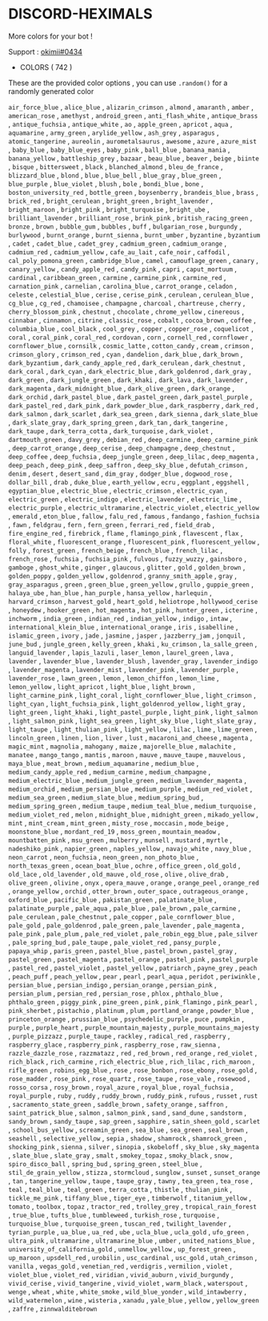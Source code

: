 # DISCORD-HEXIMALS
More colors for your bot !
 
Support : [okimii#0434](https://discord.com/users/637458038915203127)
 
* COLORS ( 742 )

These are the provided color options , you can use `.random()` for a randomly generated color
 
`air_force_blue` , `alice_blue` , `alizarin_crimson` , `almond` , `amaranth` , `amber` , `american_rose` , `amethyst` , `android_green` , `anti_flash_white` , `antique_brass` , `antique_fuchsia` , `antique_white` , `ao` , `apple_green` , `apricot` , `aqua` , `aquamarine` , `army_green` , `arylide_yellow` , `ash_grey` , `asparagus` , `atomic_tangerine` , `aureolin` , `aurometalsaurus` , `awesome` , `azure` , `azure_mist` , `baby_blue` , `baby_blue_eyes` , `baby_pink` , `ball_blue` , `banana_mania` , `banana_yellow` , `battleship_grey` , `bazaar` , `beau_blue` , `beaver` , `beige` , `biinte` , `bisque` , `bittersweet` , `black` , `blanched_almond` , `bleu_de_france` , `blizzard_blue` , `blond` , `blue` , `blue_bell` , `blue_gray` , `blue_green` , `blue_purple` , `blue_violet` , `blush` , `bole` , `bondi_blue` , `bone` , `boston_university_red` , `bottle_green` , `boysenberry` , `brandeis_blue` , `brass` , `brick_red` , `bright_cerulean` , `bright_green` , `bright_lavender` , `bright_maroon` , `bright_pink` , `bright_turquoise` , `bright_ube` , `brilliant_lavender` , `brilliant_rose` , `brink_pink` , `british_racing_green` , `bronze` , `brown` , `bubble_gum` , `bubbles` , `buff` , `bulgarian_rose` , `burgundy` , `burlywood` , `burnt_orange` , `burnt_sienna` , `burnt_umber` , `byzantine` , `byzantium` , `cadet` , `cadet_blue` , `cadet_grey` , `cadmium_green` , `cadmium_orange` , `cadmium_red` , `cadmium_yellow` , `cafe_au_lait` , `cafe_noir` , `caffodil` , `cal_poly_pomona_green` , `cambridge_blue` , `camel` , `camouflage_green` , `canary` , `canary_yellow` , `candy_apple_red` , `candy_pink` , `capri` , `caput_mortuum` , `cardinal` , `caribbean_green` , `carmine` , `carmine_pink` , `carmine_red` , `carnation_pink` , `carnelian` , `carolina_blue` , `carrot_orange` , `celadon` , `celeste` , `celestial_blue` , `cerise` , `cerise_pink` , `cerulean` , `cerulean_blue` , `cg_blue` , `cg_red` , `chamoisee` , `champagne` , `charcoal` , `chartreuse` , `cherry` , `cherry_blossom_pink` , `chestnut` , `chocolate` , `chrome_yellow` , `cinereous` , `cinnabar` , `cinnamon` , `citrine` , `classic_rose` , `cobalt` , `cocoa_brown` , `coffee` , `columbia_blue` , `cool_black` , `cool_grey` , `copper` , `copper_rose` , `coquelicot` , `coral` , `coral_pink` , `coral_red` , `cordovan` , `corn` , `cornell_red` , `cornflower` , `cornflower_blue` , `cornsilk` , `cosmic_latte` , `cotton_candy` , `cream` , `crimson` , `crimson_glory` , `crimson_red` , `cyan` , `dandelion` , `dark_blue` , `dark_brown` , `dark_byzantium` , `dark_candy_apple_red` , `dark_cerulean` , `dark_chestnut` , `dark_coral` , `dark_cyan` , `dark_electric_blue` , `dark_goldenrod` , `dark_gray` , `dark_green` , `dark_jungle_green` , `dark_khaki` , `dark_lava` , `dark_lavender` , `dark_magenta` , `dark_midnight_blue` , `dark_olive_green` , `dark_orange` , `dark_orchid` , `dark_pastel_blue` , `dark_pastel_green` , `dark_pastel_purple` , `dark_pastel_red` , `dark_pink` , `dark_powder_blue` , `dark_raspberry` , `dark_red` , `dark_salmon` , `dark_scarlet` , `dark_sea_green` , `dark_sienna` , `dark_slate_blue` , `dark_slate_gray` , `dark_spring_green` , `dark_tan` , `dark_tangerine` , `dark_taupe` , `dark_terra_cotta` , `dark_turquoise` , `dark_violet` , `dartmouth_green` , `davy_grey` , `debian_red` , `deep_carmine` , `deep_carmine_pink` , `deep_carrot_orange` , `deep_cerise` , `deep_champagne` , `deep_chestnut` , `deep_coffee` , `deep_fuchsia` , `deep_jungle_green` , `deep_lilac` , `deep_magenta` , `deep_peach` , `deep_pink` , `deep_saffron` , `deep_sky_blue` , `defutah_crimson` , `denim` , `desert` , `desert_sand` , `dim_gray` , `dodger_blue` , `dogwood_rose` , `dollar_bill` , `drab` , `duke_blue` , `earth_yellow` , `ecru` , `eggplant` , `eggshell` , `egyptian_blue` , `electric_blue` , `electric_crimson` , `electric_cyan` , `electric_green` , `electric_indigo` , `electric_lavender` , `electric_lime` , `electric_purple` , `electric_ultramarine` , `electric_violet` , `electric_yellow` , `emerald` , `eton_blue` , `fallow` , `falu_red` , `famous` , `fandango` , `fashion_fuchsia` , `fawn` , `feldgrau` , `fern` , `fern_green` , `ferrari_red` , `field_drab` , `fire_engine_red` , `firebrick` , `flame` , `flamingo_pink` , `flavescent` , `flax` , `floral_white` , `fluorescent_orange` , `fluorescent_pink` , `fluorescent_yellow` , `folly` , `forest_green` , `french_beige` , `french_blue` , `french_lilac` , `french_rose` , `fuchsia` , `fuchsia_pink` , `fulvous` , `fuzzy_wuzzy` , `gainsboro` , `gamboge` , `ghost_white` , `ginger` , `glaucous` , `glitter` , `gold` , `golden_brown` , `golden_poppy` , `golden_yellow` , `goldenrod` , `granny_smith_apple` , `gray` , `gray_asparagus` , `green` , `green_blue` , `green_yellow` , `grullo` , `guppie_green` , `halaya_ube` , `han_blue` , `han_purple` , `hansa_yellow` , `harlequin` , `harvard_crimson` , `harvest_gold` , `heart_gold` , `heliotrope` , `hollywood_cerise` , `honeydew` , `hooker_green` , `hot_magenta` , `hot_pink` , `hunter_green` , `icterine` , `inchworm` , `india_green` , `indian_red` , `indian_yellow` , `indigo` , `intaw` , `international_klein_blue` , `international_orange` , `iris` , `isabelline` , `islamic_green` , `ivory` , `jade` , `jasmine` , `jasper` , `jazzberry_jam` , `jonquil` , `june_bud` , `jungle_green` , `kelly_green` , `khaki` , `ku_crimson` , `la_salle_green` , `languid_lavender` , `lapis_lazuli` , `laser_lemon` , `laurel_green` , `lava` , `lavender` , `lavender_blue` , `lavender_blush` , `lavender_gray` , `lavender_indigo` , `lavender_magenta` , `lavender_mist` , `lavender_pink` , `lavender_purple` , `lavender_rose` , `lawn_green` , `lemon` , `lemon_chiffon` , `lemon_lime` , `lemon_yellow` , `light_apricot` , `light_blue` , `light_brown` , `light_carmine_pink` , `light_coral` , `light_cornflower_blue` , `light_crimson` , `light_cyan` , `light_fuchsia_pink` , `light_goldenrod_yellow` , `light_gray` , `light_green` , `light_khaki` , `light_pastel_purple` , `light_pink` , `light_salmon` , `light_salmon_pink` , `light_sea_green` , `light_sky_blue` , `light_slate_gray` , `light_taupe` , `light_thulian_pink` , `light_yellow` , `lilac` , `lime` , `lime_green` , `lincoln_green` , `linen` , `lion` , `liver` , `lust` , `macaroni_and_cheese` , `magenta` , `magic_mint` , `magnolia` , `mahogany` , `maize` , `majorelle_blue` , `malachite` , `manatee` , `mango_tango` , `mantis` , `maroon` , `mauve` , `mauve_taupe` , `mauvelous` , `maya_blue` , `meat_brown` , `medium_aquamarine` , `medium_blue` , `medium_candy_apple_red` , `medium_carmine` , `medium_champagne` , `medium_electric_blue` , `medium_jungle_green` , `medium_lavender_magenta` , `medium_orchid` , `medium_persian_blue` , `medium_purple` , `medium_red_violet` , `medium_sea_green` , `medium_slate_blue` , `medium_spring_bud` , `medium_spring_green` , `medium_taupe` , `medium_teal_blue` , `medium_turquoise` , `medium_violet_red` , `melon` , `midnight_blue` , `midnight_green` , `mikado_yellow` , `mint` , `mint_cream` , `mint_green` , `misty_rose` , `moccasin` , `mode_beige` , `moonstone_blue` , `mordant_red_19` , `moss_green` , `mountain_meadow` , `mountbatten_pink` , `msu_green` , `mulberry` , `munsell` , `mustard` , `myrtle` , `nadeshiko_pink` , `napier_green` , `naples_yellow` , `navajo_white` , `navy_blue` , `neon_carrot` , `neon_fuchsia` , `neon_green` , `non_photo_blue` , `north_texas_green` , `ocean_boat_blue` , `ochre` , `office_green` , `old_gold` , `old_lace` , `old_lavender` , `old_mauve` , `old_rose` , `olive` , `olive_drab` , `olive_green` , `olivine` , `onyx` , `opera_mauve` , `orange` , `orange_peel` , `orange_red` , `orange_yellow` , `orchid` , `otter_brown` , `outer_space` , `outrageous_orange` , `oxford_blue` , `pacific_blue` , `pakistan_green` , `palatinate_blue` , `palatinate_purple` , `pale_aqua` , `pale_blue` , `pale_brown` , `pale_carmine` , `pale_cerulean` , `pale_chestnut` , `pale_copper` , `pale_cornflower_blue` , `pale_gold` , `pale_goldenrod` , `pale_green` , `pale_lavender` , `pale_magenta` , `pale_pink` , `pale_plum` , `pale_red_violet` , `pale_robin_egg_blue` , `pale_silver` , `pale_spring_bud` , `pale_taupe` , `pale_violet_red` , `pansy_purple` , `papaya_whip` , `paris_green` , `pastel_blue` , `pastel_brown` , `pastel_gray` , `pastel_green` , `pastel_magenta` , `pastel_orange` , `pastel_pink` , `pastel_purple` , `pastel_red` , `pastel_violet` , `pastel_yellow` , `patriarch` , `payne_grey` , `peach` , `peach_puff` , `peach_yellow` , `pear` , `pearl` , `pearl_aqua` , `peridot` , `periwinkle` , `persian_blue` , `persian_indigo` , `persian_orange` , `persian_pink` , `persian_plum` , `persian_red` , `persian_rose` , `phlox` , `phthalo_blue` , `phthalo_green` , `piggy_pink` , `pine_green` , `pink` , `pink_flamingo` , `pink_pearl` , `pink_sherbet` , `pistachio` , `platinum` , `plum` , `portland_orange` , `powder_blue` , `princeton_orange` , `prussian_blue` , `psychedelic_purple` , `puce` , `pumpkin` , `purple` , `purple_heart` , `purple_mountain_majesty` , `purple_mountains_majesty` , `purple_pizzazz` , `purple_taupe` , `rackley` , `radical_red` , `raspberry` , `raspberry_glace` , `raspberry_pink` , `raspberry_rose` , `raw_sienna` , `razzle_dazzle_rose` , `razzmatazz` , `red` , `red_brown` , `red_orange` , `red_violet` , `rich_black` , `rich_carmine` , `rich_electric_blue` , `rich_lilac` , `rich_maroon` , `rifle_green` , `robins_egg_blue` , `rose` , `rose_bonbon` , `rose_ebony` , `rose_gold` , `rose_madder` , `rose_pink` , `rose_quartz` , `rose_taupe` , `rose_vale` , `rosewood` , `rosso_corsa` , `rosy_brown` , `royal_azure` , `royal_blue` , `royal_fuchsia` , `royal_purple` , `ruby` , `ruddy` , `ruddy_brown` , `ruddy_pink` , `rufous` , `russet` , `rust` , `sacramento_state_green` , `saddle_brown` , `safety_orange` , `saffron` , `saint_patrick_blue` , `salmon` , `salmon_pink` , `sand` , `sand_dune` , `sandstorm` , `sandy_brown` , `sandy_taupe` , `sap_green` , `sapphire` , `satin_sheen_gold` , `scarlet` , `school_bus_yellow` , `screamin_green` , `sea_blue` , `sea_green` , `seal_brown` , `seashell` , `selective_yellow` , `sepia` , `shadow` , `shamrock` , `shamrock_green` , `shocking_pink` , `sienna` , `silver` , `sinopia` , `skobeloff` , `sky_blue` , `sky_magenta` , `slate_blue` , `slate_gray` , `smalt` , `smokey_topaz` , `smoky_black` , `snow` , `spiro_disco_ball` , `spring_bud` , `spring_green` , `steel_blue` , `stil_de_grain_yellow` , `stizza` , `stormcloud` , `sunglow` , `sunset` , `sunset_orange` , `tan` , `tangerine_yellow` , `taupe` , `taupe_gray` , `tawny` , `tea_green` , `tea_rose` , `teal` , `teal_blue` , `teal_green` , `terra_cotta` , `thistle` , `thulian_pink` , `tickle_me_pink` , `tiffany_blue` , `tiger_eye` , `timberwolf` , `titanium_yellow` , `tomato` , `toolbox` , `topaz` , `tractor_red` , `trolley_grey` , `tropical_rain_forest` , `true_blue` , `tufts_blue` , `tumbleweed` , `turkish_rose` , `turquoise` , `turquoise_blue` , `turquoise_green` , `tuscan_red` , `twilight_lavender` , `tyrian_purple` , `ua_blue` , `ua_red` , `ube` , `ucla_blue` , `ucla_gold` , `ufo_green` , `ultra_pink` , `ultramarine` , `ultramarine_blue` , `umber` , `united_nations_blue` , `university_of_california_gold` , `unmellow_yellow` , `up_forest_green` , `up_maroon` , `upsdell_red` , `urobilin` , `usc_cardinal` , `usc_gold` , `utah_crimson` , `vanilla` , `vegas_gold` , `venetian_red` , `verdigris` , `vermilion` , `violet` , `violet_blue` , `violet_red` , `viridian` , `vivid_auburn` , `vivid_burgundy` , `vivid_cerise` , `vivid_tangerine` , `vivid_violet` , `warm_black` , `waterspout` , `wenge` , `wheat` , `white` , `white_smoke` , `wild_blue_yonder` , `wild_intawberry` , `wild_watermelon` , `wine` , `wisteria` , `xanadu` , `yale_blue` , `yellow` , `yellow_green` , `zaffre` , `zinnwalditebrown`